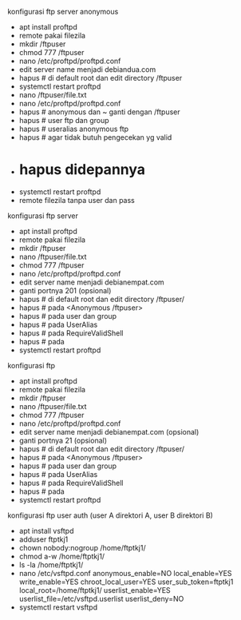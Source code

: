 konfigurasi ftp server anonymous

- apt install proftpd
- remote pakai filezila
- mkdir /ftpuser
- chmod 777 /ftpuser
- nano /etc/proftpd/proftpd.conf
- edit server name menjadi debiandua.com
- hapus # di default root dan edit directory /ftpuser
- systemctl restart proftpd
- nano /ftpuser/file.txt
- nano /etc/proftpd/proftpd.conf
- hapus # anonymous dan ~ ganti dengan /ftpuser
- hapus # user ftp dan group
- hapus # useralias anonymous ftp
- hapus # agar tidak butuh pengecekan yg valid
- # hapus didepannya </Anonymous>
- systemctl restart proftpd
- remote filezila tanpa user dan pass

konfigurasi ftp server

- apt install proftpd
- remote pakai filezila
- mkdir /ftpuser
- nano /ftpuser/file.txt
- chmod 777 /ftpuser
- nano /etc/proftpd/proftpd.conf
- edit server name menjadi debianempat.com
- ganti portnya 201 (opsional)
- hapus # di default root dan edit directory /ftpuser/
- hapus # pada <Anonymous /ftpuser>
- hapus # pada user dan group
- hapus # pada UserAlias
- hapus # pada RequireValidShell
- hapus # pada </Anonymous>
- systemctl restart proftpd

konfigurasi ftp

- apt install proftpd
- remote pakai filezila
- mkdir /ftpuser
- nano /ftpuser/file.txt
- chmod 777 /ftpuser
- nano /etc/proftpd/proftpd.conf
- edit server name menjadi debianempat.com (opsional)
- ganti portnya 21 (opsional)
- hapus # di default root dan edit directory /ftpuser/
- hapus # pada <Anonymous /ftpuser>
- hapus # pada user dan group
- hapus # pada UserAlias
- hapus # pada RequireValidShell
- hapus # pada </Anonymous>
- systemctl restart proftpd

konfigurasi ftp user auth (user A direktori A, user B direktori B)

- apt install vsftpd
- adduser ftptkj1
- chown nobody:nogroup /home/ftptkj1/
- chmod a-w /home/ftptkj1/
- ls -la /home/ftptkj1/
- nano /etc/vsftpd.conf
  anonymous_enable=NO
  local_enable=YES
  write_enable=YES
  chroot_local_user=YES
  user_sub_token=ftptkj1
  local_root=/home/ftptkj1/
  userlist_enable=YES
  userlist_file=/etc/vsftpd.userlist
  userlist_deny=NO
- systemctl restart vsftpd
